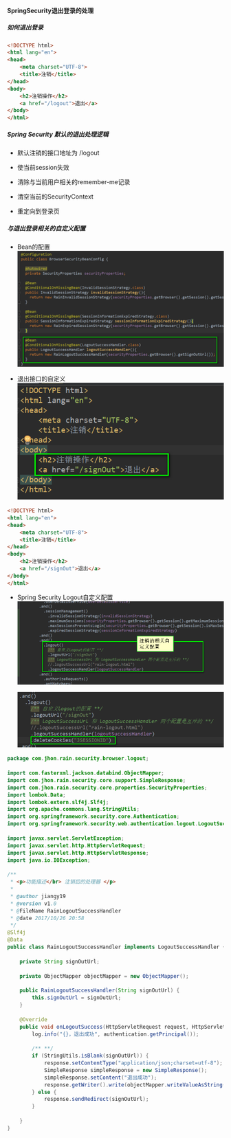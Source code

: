 #### SpringSecurity退出登录的处理
##### 如何退出登录
```html
<!DOCTYPE html>
<html lang="en">
<head>
    <meta charset="UTF-8">
    <title>注销</title>
</head>
<body>
    <h2>注销操作</h2>
    <a href="/logout">退出</a>
</body>
</html>
```
##### Spring Security 默认的退出处理逻辑
* 默认注销的接口地址为 /logout

* 使当前session失效

* 清除与当前用户相关的remember-me记录

* 清空当前的SecurityContext

* 重定向到登录页

##### 与退出登录相关的自定义配置
* Bean的配置
![LogOutSuccessHandlerBeanConfig](../../photos/LogOutSuccessHandlerBeanConfig.png)

* 退出接口的自定义
![LogoutCustomerConfigUrl](../../photos/LogoutCustomerConfigUrl.png)
```html
<!DOCTYPE html>
<html lang="en">
<head>
    <meta charset="UTF-8">
    <title>注销</title>
</head>
<body>
    <h2>注销操作</h2>
    <a href="/signOut">退出</a>
</body>
</html>
```
* Spring Security Logout自定义配置
    ![SpringSecurityCustomerLogOutConfig](../../photos/SpringSecurityCustomerLogOutConfig.png)

    ![SpringSecurityDeleteCookieConfig](../../photos/SpringSecurityDeleteCookieConfig.png)
```java
package com.jhon.rain.security.browser.logout;

import com.fasterxml.jackson.databind.ObjectMapper;
import com.jhon.rain.security.core.support.SimpleResponse;
import com.jhon.rain.security.core.properties.SecurityProperties;
import lombok.Data;
import lombok.extern.slf4j.Slf4j;
import org.apache.commons.lang.StringUtils;
import org.springframework.security.core.Authentication;
import org.springframework.security.web.authentication.logout.LogoutSuccessHandler;

import javax.servlet.ServletException;
import javax.servlet.http.HttpServletRequest;
import javax.servlet.http.HttpServletResponse;
import java.io.IOException;

/**
 * <p>功能描述</br> 注销后的处理器 </p>
 *
 * @author jiangy19
 * @version v1.0
 * @FileName RainLogoutSuccessHandler
 * @date 2017/10/26 20:58
 */
@Slf4j
@Data
public class RainLogoutSuccessHandler implements LogoutSuccessHandler {

	private String signOutUrl;

	private ObjectMapper objectMapper = new ObjectMapper();

	public RainLogoutSuccessHandler(String signOutUrl) {
		this.signOutUrl = signOutUrl;
	}

	@Override
	public void onLogoutSuccess(HttpServletRequest request, HttpServletResponse response, Authentication authentication) throws IOException, ServletException {
		log.info("{}，退出成功", authentication.getPrincipal());

		/** **/
		if (StringUtils.isBlank(signOutUrl)) {
			response.setContentType("application/json;charset=utf-8");
			SimpleResponse simpleResponse = new SimpleResponse();
			simpleResponse.setContent("退出成功");
			response.getWriter().write(objectMapper.writeValueAsString(simpleResponse));
		} else {
			response.sendRedirect(signOutUrl);
		}

	}
}
```